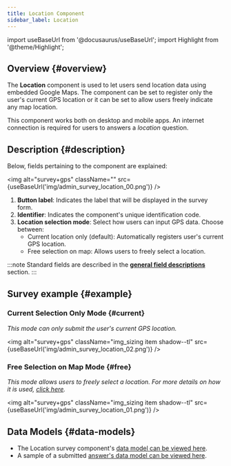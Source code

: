```yaml
---
title: Location Component
sidebar_label: Location
---
```

import useBaseUrl from '@docusaurus/useBaseUrl';
import Highlight from '@theme/Highlight';

## Overview {#overview}

The **Location** component is used to let users send location data using embedded Google Maps. The component can be set to register only the user's current GPS location or it can be set to allow users freely indicate any map location.

This component works both on desktop and mobile apps. An internet connection is required for users to answers a _location_ question.

## Description {#description}

Below, fields pertaining to the component are explained:

<img alt="survey+gps" className="" src={useBaseUrl('img/admin_survey_location_00.png')} />
<br/>

1. **Button label**: Indicates the label that will be displayed in the survey form.
2. **Identifier**: Indicates the component's unique identification code.
3. **Location selection mode**: Select how users can input GPS data. Choose between:
    - Current location only (default): Automatically registers user's current GPS location.
    - Free selection on map: Allows users to freely select a location.

:::note
Standard fields are described in the [**general field descriptions**](/docs/documentation/admin/survey/survey_overview/#field-descriptions) section.
:::

## Survey example {#example}
### Current Selection Only Mode {#current}
_This mode can only submit the user's current GPS location._

<img alt="survey+gps" className="img_sizing item shadow--tl" src={useBaseUrl('img/admin_survey_location_02.png')} />
<br/>

### Free Selection on Map Mode {#free}
_This mode allows users to freely select a location. For more details on how it is used, [click here](/docs/documentation/client/surveys#location)._

<img alt="survey+gps" className="img_sizing item shadow--tl" src={useBaseUrl('img/admin_survey_location_01.png')} />
<br/>

## Data Models {#data-models}
- The Location survey component's [data model can be viewed here](/docs/documentation/models/surveys/model_questionContentType#gps).
- A sample of a submitted [answer's data model can be viewed here](/docs/documentation/admin/tips/survey_gps_response).
